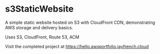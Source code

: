 # s3StaticWebsite

A simple static website hosted on S3 with CloudFront CDN, demonstrating AWS storage and delivery basics.

Uses S3, CloudFront, Route 53, ACM

Visit the completed project at https://hello.awsportfolio.jayfrench.cloud
